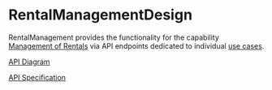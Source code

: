 # RentalManagementDesign
RentalManagement provides the functionality for the capability
[Management of Rentals](https://github.com/ccsapp/docs/blob/main/pages/capabilities.md#management-of-rentals)
via API endpoints dedicated to individual
[use cases](https://github.com/ccsapp/docs/blob/main/pages/use_case_diagram.md).

[API Diagram](pages/process_api_diagram.md)

[API Specification](openapi.yaml) 
